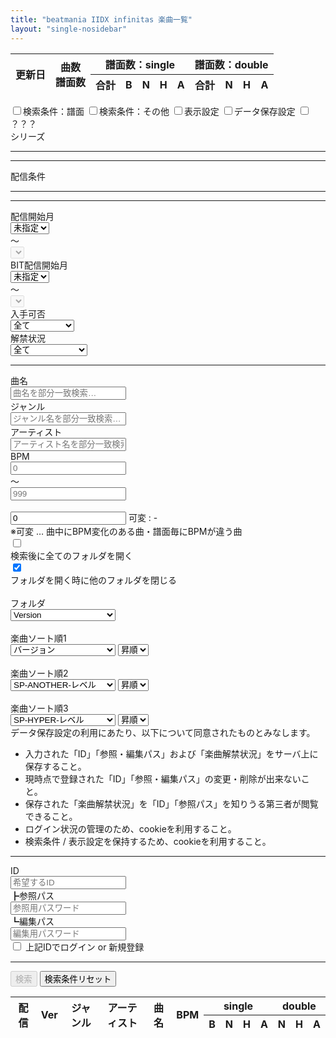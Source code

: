 ```yaml
---
title: "beatmania IIDX infinitas 楽曲一覧"
layout: "single-nosidebar"
---
```


<!--
<div id="ret"></div>

<p>Drive API Quickstart</p>

Add buttons to initiate auth sequence and sign out
<button id="authorize_button" style="display: none;">Authorize</button>
<button id="signout_button" style="display: none;">Sign Out</button>
<button id="get_button">Get File</button>

<pre id="content" style="white-space: pre-wrap;"></pre>
-->

<link rel="stylesheet" href="./musics.css">
<script type="text/javascript" src="https://cdn.jsdelivr.net/npm/jquery@3.5.1/dist/jquery.min.js"></script>
<script type="text/javascript" src="./scripts/musics.js"></script>
<script type="text/javascript" src="./musiclist.js"></script>
<script type="text/javascript" src="https://apis.google.com/js/api.js" async defer
    onload="this.onload=function(){};handleClientLoad()"
    onreadystatechange="if (this.readyState === 'complete') this.onload()">
</script>

<div id="toastbox"></div>

<div class="table-outer">
    <table class="infotable">
        <thead>
            <tr>
                <th rowspan="2" class="release">更新日</th>
                <th rowspan="2" class="genre">曲数<br />譜面数</th>
                <th colspan="5" class="sp">譜面数：single</th>
                <th colspan="4" class="dp">譜面数：double</th>
                <!-- <th rowspan="2" class="dp">登録人数</th> -->
            </tr>
            <tr>
                <th class="sp level all">合計</th>
                <th class="sp level spb">B</th>
                <th class="sp level spn">N</th>
                <th class="sp level sph">H</th>
                <th class="sp level spa">A</th>
                <th class="sp level all">合計</th>
                <th class="dp level dpn">N</th>
                <th class="dp level dph">H</th>
                <th class="dp level dpa">A</th>
            </tr>
        </thead>
    </table>
</div>

<div id="musicsearch" class="table-outer">
    <input id="formtab-1" name="formtab" class="formtabinput" type="checkbox" value="1" /><label for="formtab-1" class="tab_item">検索条件：譜面</label>
    <input id="formtab-2" name="formtab" class="formtabinput" type="checkbox" value="1" /><label for="formtab-2" class="tab_item">検索条件：その他</label>
    <input id="formtab-3" name="formtab" class="formtabinput" type="checkbox" value="1" /><label for="formtab-3" class="tab_item">表示設定</label>
    <input id="formtab-4" name="formtab" class="formtabinput" type="checkbox" value="1" /><label for="formtab-4" class="tab_item">データ保存設定</label>
    <input id="formtab-5" name="formtab" class="formtabinput" type="checkbox" value="1" /><label for="formtab-5" class="tab_item">？？？</label>
    <div id="formtab-1_content" class="tab_content">
        <div id="scorefilterbox"></div>
    </div>
    <div id="formtab-2_content" class="tab_content">
        <div class="inblock fieldname">シリーズ</div>
        <div id="changeselect-series-ALL" class="changeselect"></div>
        <div id="changeselect-series-CS" class="changeselect"></div>
        <hr class="clearfix" />
        <div id="seriesbox"></div>
        <hr class="clearfix" />
        <div class="inblock fieldname">配信条件</div>
        <div id="changeselect-releasetype-ALL" class="changeselect"></div>
        <div id="changeselect-releasetype-championship" class="changeselect"></div>
        <div id="changeselect-releasetype-Pack" class="changeselect"></div>
        <hr class="clearfix" />
        <div id="releasetypebox"></div>
        <hr class="clearfix" />
        <div class="clearfix">
            <div class="fieldname">配信開始月</div>
            <div class="releasedate-menu">
                <select id="releasedate-min" name="releasedate-min">
                    <option value="2000-01-01" selected>未指定</option>
                </select>
            </div>
            <div class="inblock pad-lr5">～</div>
            <div class="releasedate-menu">
                <select id="releasedate-max" name="releasedate-max" disabled>
                </select>
            </div>
        </div>
        <div class="clearfix">
            <div class="fieldname">BIT配信開始月</div>
            <div class="releasedate-menu">
                <select id="bitdate-min" name="bitdate-min">
                    <option value="2000-01-01" selected>未指定</option>
                </select>
            </div>
            <div class="inblock pad-lr5">～</div>
            <div class="releasedate-menu">
                <select id="bitdate-max" name="bitdate-max" disabled>
                </select>
            </div>
        </div>
        <div class="clearfix">
            <div class="fieldname">入手可否</div>
            <div class="selectbutton inblock">
                <select id="available" name="available">
                    <option value="ALL" selected>全て</option>
                    <option value="yes">現在入手可能</option>
                    <option value="no">現在入手不可</option>
                </select>
            </div>
        </div>
        <div class="clearfix">
            <div class="fieldname">解禁状況</div>
            <div class="selectbutton inblock">
                <select id="unlocked" name="unlocked">
                    <option value="ALL" selected>全て</option>
                    <option value="yes">全譜面解禁済</option>
                    <option value="partiallyyes">1譜面以上解禁済</option>
                    <option value="partially">解禁中</option>
                    <option value="partiallyno">1譜面以上未解禁</option>
                    <option value="no">未解禁</option>
                </select>
            </div>
        </div>
        <hr class="clearfix" />
        <div class="clearfix">
            <div class="fieldname">曲名</div>
            <div class="inblock"><input id="title" name="title" type="text" placeholder="曲名を部分一致検索…" class="input-260" autocomplete="on" list="titlelist" /><datalist id="titlelist"></datalist></div>
        </div>
        <div class="clearfix">
            <div class="fieldname">ジャンル</div>
            <div class="inblock"><input id="genre" name="genre" type="text" placeholder="ジャンル名を部分一致検索…" class="input-260" autocomplete="on" list="genrelist" /><datalist id="genrelist"></datalist></div>
        </div>
        <div class="clearfix">
            <div class="fieldname">アーティスト</div>
            <div class="inblock"><input id="artist" name="artist" type="text" placeholder="アーティスト名を部分一致検索…" class="input-260" autocomplete="on" list="artistlist" /><datalist id="artistlist"></datalist></div>
        </div>
        <div class="clearfix">
            <div class="fieldname">BPM</div>
            <div class="notes-menu"><input id="opt_bpm_min" name="opt_bpm_min" type="text" placeholder="0" class="input-60" /></div>
            <div class="inblock pad-lr5">～</div>
            <div class="notes-menu"><input id="opt_bpm_max" name="opt_bpm_max" type="text" placeholder="999" class="input-60" /></div>
            <div class="inblock pad-lr5">&nbsp;</div>
            <div class="vname bpm_opt">
                <input id="opt_bpm_changing" name="opt_bpm_changing" type="number" class="opt hidden" value="0" />
                <label for="opt_bpm_changing">可変&nbsp;:&nbsp;-</label>
            </div>
        </div>
        <div class="clearfix"><span>※可変 … 曲中にBPM変化のある曲・譜面毎にBPMが違う曲</span></div>
    </div>
    <div id="formtab-3_content" class="tab_content">
        <div class="clearfix">
            <div class="settings-check"><input id="searchopen" name="searchopen" type="checkbox" value="1" /></div>
            <div class="inblock"><label for="searchopen">検索後に全てのフォルダを開く</label></div>
        </div>
        <div class="clearfix">
            <div class="settings-check"><input id="singleopen" name="singleopen" type="checkbox" value="1" checked /></div>
            <div class="inblock"><label for="singleopen">フォルダを開く時に他のフォルダを閉じる</label></div>
        </div>
        <div class="clearfix">
            <div class="settings-check">&nbsp;</div>
            <div class="fieldname">フォルダ</div>
            <div class="inblock">
                <select id="search-folder" name="search-folder">
                    <option value="VER" selected>Version</option>
                    <option value="SPNLV">SP-NORMAL-レベル</option>
                    <option value="SPHLV">SP-HYPER-レベル</option>
                    <option value="SPALV">SP-ANOTHER-レベル</option>
                    <option value="DPNLV">DP-NORMAL-レベル</option>
                    <option value="DPHLV">DP-HYPER-レベル</option>
                    <option value="DPALV">DP-ANOTHER-レベル</option>
                    <option value="SPNNOTES">SP-NORMAL-ノート数</option>
                    <option value="SPHNOTES">SP-HYPER-ノート数</option>
                    <option value="SPANOTES">SP-ANOTHER-ノート数</option>
                    <option value="DPNNOTES">DP-NORMAL-ノート数</option>
                    <option value="DPHNOTES">DP-HYPER-ノート数</option>
                    <option value="DPANOTES">DP-ANOTHER-ノート数</option>
                    <option value="BPM">BPM</option>
                    <option value="RELT">配信条件</option>
                    <option value="RELY">リリース年</option>
                    <option value="RELYM">リリース月</option>
                    <option value="BITY">BIT解禁年</option>
                    <option value="BITYM">BIT解禁月</option>
                </select>
            </div>
        </div>
        <div class="clearfix">
            <div class="settings-check">&nbsp;</div>
            <div class="fieldname">楽曲ソート順1</div>
            <div class="inblock">
                <select id="search-sort1" name="search-sort1" class="search-sort">
                    <option value="TITLE">曲名</option>
                    <option value="ARTIST">アーティスト名</option>
                    <option value="GENRE">ジャンル名</option>
                    <option value="BPM">BPM</option>
                    <option value="VERSION" selected>バージョン</option>
                    <option value="RELEASE">リリース日</option>
                    <option value="BITDATE">BIT解禁日</option>
                    <option value="SPNLV">SP-NORMAL-レベル</option>
                    <option value="SPHLV">SP-HYPER-レベル</option>
                    <option value="SPALV">SP-ANOTHER-レベル</option>
                    <option value="DPNLV">DP-NORMAL-レベル</option>
                    <option value="DPHLV">DP-HYPER-レベル</option>
                    <option value="DPALV">DP-ANOTHER-レベル</option>
                    <option value="SPNNOTES">SP-NORMAL-ノート数</option>
                    <option value="SPHNOTES">SP-HYPER-ノート数</option>
                    <option value="SPANOTES">SP-ANOTHER-ノート数</option>
                    <option value="DPNNOTES">DP-NORMAL-ノート数</option>
                    <option value="DPHNOTES">DP-HYPER-ノート数</option>
                    <option value="DPANOTES">DP-ANOTHER-ノート数</option>
                </select>
                <select id="search-sort-order1" name="search-sort-order1" class="search-sort-order">
                    <option value="UP" selected>昇順</option>
                    <option value="DOWN">降順</option>
                </select>
            </div>
        </div>
        <div class="clearfix">
            <div class="settings-check">&nbsp;</div>
            <div class="fieldname">楽曲ソート順2</div>
            <div class="inblock">
                <select id="search-sort2" name="search-sort2" class="search-sort">
                    <option value="TITLE">曲名</option>
                    <option value="ARTIST">アーティスト名</option>
                    <option value="GENRE">ジャンル名</option>
                    <option value="BPM">BPM</option>
                    <option value="VERSION">バージョン</option>
                    <option value="RELEASE">リリース日</option>
                    <option value="BITDATE">BIT解禁日</option>
                    <option value="SPNLV">SP-NORMAL-レベル</option>
                    <option value="SPHLV">SP-HYPER-レベル</option>
                    <option value="SPALV" selected>SP-ANOTHER-レベル</option>
                    <option value="DPNLV">DP-NORMAL-レベル</option>
                    <option value="DPHLV">DP-HYPER-レベル</option>
                    <option value="DPALV">DP-ANOTHER-レベル</option>
                    <option value="SPNNOTES">SP-NORMAL-ノート数</option>
                    <option value="SPHNOTES">SP-HYPER-ノート数</option>
                    <option value="SPANOTES">SP-ANOTHER-ノート数</option>
                    <option value="DPNNOTES">DP-NORMAL-ノート数</option>
                    <option value="DPHNOTES">DP-HYPER-ノート数</option>
                    <option value="DPANOTES">DP-ANOTHER-ノート数</option>
                </select>
                <select id="search-sort-order2" name="search-sort-order2" class="search-sort-order">
                    <option value="UP" selected>昇順</option>
                    <option value="DOWN">降順</option>
                </select>
            </div>
        </div>
        <div class="clearfix">
            <div class="settings-check">&nbsp;</div>
            <div class="fieldname">楽曲ソート順3</div>
            <div class="inblock">
                <select id="search-sort3" name="search-sort3" class="search-sort">
                    <option value="TITLE">曲名</option>
                    <option value="ARTIST">アーティスト名</option>
                    <option value="GENRE">ジャンル名</option>
                    <option value="BPM">BPM</option>
                    <option value="VERSION">バージョン</option>
                    <option value="RELEASE">リリース日</option>
                    <option value="BITDATE">BIT解禁日</option>
                    <option value="SPNLV">SP-NORMAL-レベル</option>
                    <option value="SPHLV" selected>SP-HYPER-レベル</option>
                    <option value="SPALV">SP-ANOTHER-レベル</option>
                    <option value="DPNLV">DP-NORMAL-レベル</option>
                    <option value="DPHLV">DP-HYPER-レベル</option>
                    <option value="DPALV">DP-ANOTHER-レベル</option>
                    <option value="SPNNOTES">SP-NORMAL-ノート数</option>
                    <option value="SPHNOTES">SP-HYPER-ノート数</option>
                    <option value="SPANOTES">SP-ANOTHER-ノート数</option>
                    <option value="DPNNOTES">DP-NORMAL-ノート数</option>
                    <option value="DPHNOTES">DP-HYPER-ノート数</option>
                    <option value="DPANOTES">DP-ANOTHER-ノート数</option>
                </select>
                <select id="search-sort-order3" name="search-sort-order3" class="search-sort-order">
                    <option value="UP" selected>昇順</option>
                    <option value="DOWN">降順</option>
                </select>
            </div>
        </div>
    </div>
    <div id="formtab-4_content" class="tab_content">
        <div class="clearfix">
            <div>
            データ保存設定の利用にあたり、以下について同意されたものとみなします。<br />
            <ul>
                <li>入力された「ID」「参照・編集パス」および「楽曲解禁状況」をサーバ上に保存すること。</li>
                <li>現時点で登録された「ID」「参照・編集パス」の変更・削除が出来ないこと。</li>
                <li>保存された「楽曲解禁状況」を「ID」「参照パス」を知りうる第三者が閲覧できること。</li>
                <li>ログイン状況の管理のため、cookieを利用すること。</li>
                <li>検索条件 / 表示設定を保持するため、cookieを利用すること。</li>
            </ul>
            </div>
        </div>
        <hr class="clearfix" />
        <div class="clearfix sg1">
            <div class="fieldname">ID</div>
            <div class="inblock"><input id="id" name="id" type="text" placeholder="希望するID" class="input-200" /></div>
        </div>
        <div class="clearfix sg1">
            <div class="fieldname">┣参照パス</div>
            <div class="inblock"><input id="readpassword" name="readpassword" type="text" placeholder="参照用パスワード" class="input-200" /></div>
        </div>
        <div class="clearfix sg1">
            <div class="fieldname">┗編集パス</div>
            <div class="inblock"><input id="writepassword" name="writepassword" type="password" placeholder="編集用パスワード" class="input-200" /></div>
        </div>
        <div class="clearfix sg1">
            <input id="setmyid" name="setmyid" type="checkbox" class="hidden" />
            <label for="setmyid">上記IDでログイン or 新規登録</label>
        </div>
        <!-- <hr class="clearfix sg2" />
        <div class="clearfix sg2 rival">
            <div class="fieldname">ライバル1</div>
            <div class="inblock"><input id="rival1" name="rival1" type="text" placeholder="ライバルのID…" class="input-200" disabled /></div>
        </div>
        <div class="clearfix sg2 rival">
            <div class="fieldname">┗参照パス</div>
            <div class="inblock"><input id="rival1pass" name="rival1pass" type="text" placeholder="ライバルの参照パス…" class="input-200" disabled /></div>
        </div>
        <hr class="clearfix sg2" />
        <div class="clearfix sg2 rival">
            <div class="fieldname">ライバル2</div>
            <div class="inblock"><input id="rival2" name="rival2" type="text" placeholder="ライバルのID…" class="input-200" disabled /></div>
        </div>
        <div class="clearfix sg2 rival">
            <div class="fieldname">┗参照パス</div>
            <div class="inblock"><input id="rival2pass" name="rival2pass" type="text" placeholder="ライバルの参照パス…" class="input-200" disabled /></div>
        </div>
        <hr class="clearfix sg2" />
        <div class="clearfix sg2 rival">
            <div class="fieldname">ライバル3</div>
            <div class="inblock"><input id="rival3" name="rival3" type="text" placeholder="ライバルのID…" class="input-200" disabled /></div>
        </div>
        <div class="clearfix sg2 rival">
            <div class="fieldname">┗参照パス</div>
            <div class="inblock"><input id="rival3pass" name="rival3pass" type="text" placeholder="ライバルの参照パス…" class="input-200" disabled /></div>
        </div>
        <hr class="clearfix sg2" />
        <div class="clearfix sg2 rival">
            <div class="fieldname">ライバル4</div>
            <div class="inblock"><input id="rival4" name="rival4" type="text" placeholder="ライバルのID…" class="input-200" disabled /></div>
        </div>
        <div class="clearfix sg2 rival">
            <div class="fieldname">┗参照パス</div>
            <div class="inblock"><input id="rival4pass" name="rival4pass" type="text" placeholder="ライバルの参照パス…" class="input-200" disabled /></div>
        </div>
        <hr class="clearfix sg2" />
        <div class="clearfix sg2 rival">
            <div class="fieldname">ライバル5</div>
            <div class="inblock"><input id="rival5" name="rival5" type="text" placeholder="ライバルのID…" class="input-200" disabled /></div>
        </div>
        <div class="clearfix sg2 rival">
            <div class="fieldname">┗参照パス</div>
            <div class="inblock"><input id="rival5pass" name="rival5pass" type="text" placeholder="ライバルの参照パス…" class="input-200" disabled /></div>
        </div>
        <div class="clearfix sg2 rival">
            <input id="setrivalid" name="setmyid" type="checkbox" class="hidden" disabled />
            <label for="setrivalid">ライバル情報更新</label>
        </div> -->
        <hr class="sg2 clearfix" />
        <div id="purchasebox" class="sg2 purchase"></div>
    </div>
</div>

<form id="loginform" enctype="application/x-www-form-urlencoded" onsubmit="return false;">
</form>

<form id="searchbuttonform" enctype="application/x-www-form-urlencoded" onsubmit="return false;">
    <div class="buttons center">
        <input id="filter-button" name="filter-button" type="submit" value="検索" form="musicsearch" disabled />
        <input id="formreset" name="formreset" type="reset" value="検索条件リセット" />
    </div>
</form>

<div id="debug"></div>
<div id="search-init"></div>
<div id="search-message"></div>

<div class="table-outer">
    <table class="musiclist">
        <colgroup span="1" class="release"></colgroup>
        <colgroup span="1" class="version"></colgroup>
        <colgroup span="4" class="musicinfo"></colgroup>
        <colgroup span="4" class="scoreinfo single"></colgroup>
        <colgroup span="3" class="scoreinfo double"></colgroup>
        <thead>
            <tr>
                <th rowspan="2" class="release">配信</th>
                <th rowspan="2" class="version">Ver</th>
                <th rowspan="2" class="genre">ジャンル</th>
                <th rowspan="2" class="artist">アーティスト</th>
                <th rowspan="2" class="title">曲名</th>
                <th rowspan="2" class="bpm">BPM</th>
                <th colspan="4" class="sp">single</th>
                <th colspan="3" class="dp">double</th>
            </tr>
            <tr>
                <th class="sp level spb">B</th>
                <th class="sp level spn">N</th>
                <th class="sp level sph">H</th>
                <th class="sp level spa">A</th>
                <th class="dp level dpn">N</th>
                <th class="dp level dph">H</th>
                <th class="dp level dpa">A</th>
            </tr>
        </thead>
    </table>
</div>